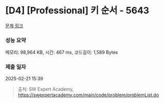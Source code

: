 # [D4] [Professional] 키 순서 - 5643 

[문제 링크](https://swexpertacademy.com/main/code/problem/problemDetail.do?contestProbId=AWXQsLWKd5cDFAUo) 

### 성능 요약

메모리: 98,964 KB, 시간: 467 ms, 코드길이: 1,589 Bytes

### 제출 일자

2025-02-21 15:39



> 출처: SW Expert Academy, https://swexpertacademy.com/main/code/problem/problemList.do